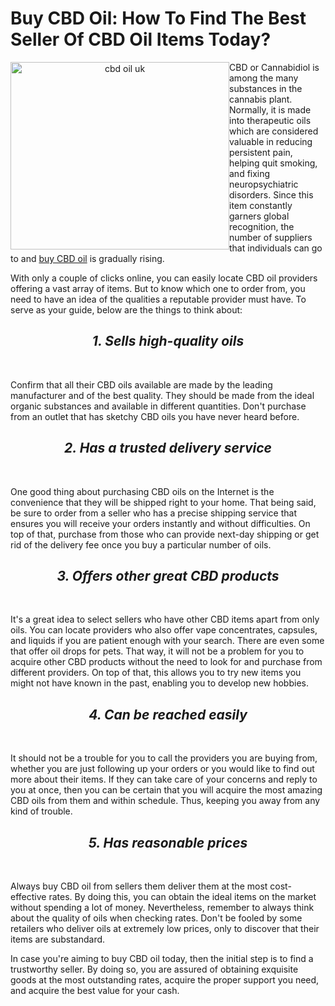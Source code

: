 # Buy CBD Oil: How To Find The Best Seller Of CBD Oil Items Today?
 <p align="center">

<img src="https://cdn-images-1.medium.com/max/1600/1*NJgmhO-2eBcgXr4JPrEyGQ.jpeg" alt="cbd oil uk" style="float:left;width:350px;height:300px;">

</p>


CBD or Cannabidiol is among the many substances in the cannabis plant. Normally, it is made into therapeutic oils which are considered valuable in reducing persistent pain, helping quit smoking, and fixing neuropsychiatric disorders. Since this item constantly garners global recognition, the number of suppliers that individuals can go to and <a href="https://www.cbdgiant.co.uk/pages/buy-cbd-oil">buy CBD oil</a> is gradually rising.

With only a couple of clicks online, you can easily locate CBD oil providers offering a vast array of items. But to know which one to order from, you need to have an idea of the qualities a reputable provider must have. To serve as your guide, below are the things to think about:

<h2><center><i><b>1. Sells high-quality oils</b></i></center></h2><br>

Confirm that all their CBD oils available are made by the leading manufacturer and of the best quality. They should be made from the ideal organic substances and available in different quantities. Don't purchase from an outlet that has sketchy CBD oils you have never heard before.

<h2><center><i><b>2. Has a trusted delivery service</b></i></center></h2><br>

One good thing about purchasing CBD oils on the Internet is the convenience that they will be shipped right to your home. That being said, be sure to order from a seller who has a precise shipping service that ensures you will receive your orders instantly and without difficulties. On top of that, purchase from those who can provide next-day shipping or get rid of the delivery fee once you buy a particular number of oils.

<h2><center><i><b>3. Offers other great CBD products</b></i></center></h2><br>

It's a great idea to select sellers who have other CBD items apart from only oils. You can locate providers who also offer vape concentrates, capsules, and liquids if you are patient enough with your search. There are even some that offer oil drops for pets. That way, it will not be a problem for you to acquire other CBD products without the need to look for and purchase from different providers. On top of that, this allows you to try new items you might not have known in the past, enabling you to develop new hobbies.

<h2><center><i><b>4. Can be reached easily</b></i></center></h2><br>

It should not be a trouble for you to call the providers you are buying from, whether you are just following up your orders or you would like to find out more about their items. If they can take care of your concerns and reply to you at once, then you can be certain that you will acquire the most amazing CBD oils from them and within schedule. Thus, keeping you away from any kind of trouble.

<h2><center><i><b>5. Has reasonable prices</b></i></center></h2><br>

Always buy CBD oil from sellers them deliver them at the most cost-effective rates. By doing this, you can obtain the ideal items on the market without spending a lot of money. Nevertheless, remember to always think about the quality of oils when checking rates. Don't be fooled by some retailers who deliver oils at extremely low prices, only to discover that their items are substandard.

In case you're aiming to buy CBD oil today, then the initial step is to find a trustworthy seller. By doing so, you are assured of obtaining exquisite goods at the most outstanding rates, acquire the proper support you need, and acquire the best value for your cash.
